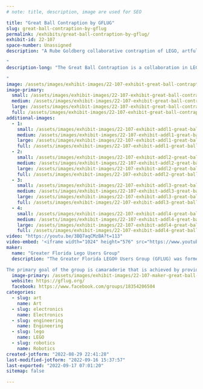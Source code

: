 ```yaml
---
# note: title, description, image are used for SEO

title: "Great Ball Contraption by GFLUG"
slug: great-ball-contraption-by-gflug
permalink: /exhibits/great-ball-contraption-by-gflug/
exhibit-id: 22-107
space-number: Unassigned
description: "A Rube Goldberg collaborative contraption of LEGO, artfully passing balls from module to module.

"
description-long: "The Great Ball Contraption is a collaboration in LEGO fans build modules.  These are combined on-site to form a large Rube Goldberg-style mechanical contraption.  The goal is to pass LEGO soccer balls and basketballs from one module to the next.  

"
image: /assets/images/exhibit-images/22-107-exhibit-great-ball-contraption-by-gflug-screenshot-2022-08-29-222056-large.jpg
image-primary: 
  small: /assets/images/exhibit-images/22-107-exhibit-great-ball-contraption-by-gflug-screenshot-2022-08-29-222056-small.jpg
  medium: /assets/images/exhibit-images/22-107-exhibit-great-ball-contraption-by-gflug-screenshot-2022-08-29-222056-medium.jpg
  large: /assets/images/exhibit-images/22-107-exhibit-great-ball-contraption-by-gflug-screenshot-2022-08-29-222056-large.jpg
  full: /assets/images/exhibit-images/22-107-exhibit-great-ball-contraption-by-gflug-screenshot-2022-08-29-222056-full.jpg
additional-images: 
  - 1:
    small: /assets/images/exhibit-images/22-107-exhibit-addl1-great-ball-contraption-by-gflug-screenshot-2022-08-29-221753-small.jpg
    medium: /assets/images/exhibit-images/22-107-exhibit-addl1-great-ball-contraption-by-gflug-screenshot-2022-08-29-221753-medium.jpg
    large: /assets/images/exhibit-images/22-107-exhibit-addl1-great-ball-contraption-by-gflug-screenshot-2022-08-29-221753-large.jpg
    full: /assets/images/exhibit-images/22-107-exhibit-addl1-great-ball-contraption-by-gflug-screenshot-2022-08-29-221753-full.jpg
  - 2:
    small: /assets/images/exhibit-images/22-107-exhibit-addl2-great-ball-contraption-by-gflug-screenshot-2022-08-29-221844-small.jpg
    medium: /assets/images/exhibit-images/22-107-exhibit-addl2-great-ball-contraption-by-gflug-screenshot-2022-08-29-221844-medium.jpg
    large: /assets/images/exhibit-images/22-107-exhibit-addl2-great-ball-contraption-by-gflug-screenshot-2022-08-29-221844-large.jpg
    full: /assets/images/exhibit-images/22-107-exhibit-addl2-great-ball-contraption-by-gflug-screenshot-2022-08-29-221844-full.jpg
  - 3:
    small: /assets/images/exhibit-images/22-107-exhibit-addl3-great-ball-contraption-by-gflug-screenshot-2022-08-29-222010-small.jpg
    medium: /assets/images/exhibit-images/22-107-exhibit-addl3-great-ball-contraption-by-gflug-screenshot-2022-08-29-222010-medium.jpg
    large: /assets/images/exhibit-images/22-107-exhibit-addl3-great-ball-contraption-by-gflug-screenshot-2022-08-29-222010-large.jpg
    full: /assets/images/exhibit-images/22-107-exhibit-addl3-great-ball-contraption-by-gflug-screenshot-2022-08-29-222010-full.jpg
  - 4:
    small: /assets/images/exhibit-images/22-107-exhibit-addl4-great-ball-contraption-by-gflug-screenshot-2022-08-29-222136-small.jpg
    medium: /assets/images/exhibit-images/22-107-exhibit-addl4-great-ball-contraption-by-gflug-screenshot-2022-08-29-222136-medium.jpg
    large: /assets/images/exhibit-images/22-107-exhibit-addl4-great-ball-contraption-by-gflug-screenshot-2022-08-29-222136-large.jpg
    full: /assets/images/exhibit-images/22-107-exhibit-addl4-great-ball-contraption-by-gflug-screenshot-2022-08-29-222136-full.jpg
video: "https://youtu.be/3BQ7aqCMzBA?t=113"
video-embed: '<iframe width="1024" height="576" src="https://www.youtube.com/embed/3BQ7aqCMzBA?start=113&feature=oembed" frameborder="0" allow="accelerometer; autoplay; clipboard-write; encrypted-media; gyroscope; picture-in-picture" allowfullscreen title="LEGO Great Ball Contraption Rube Goldberg machine - Brickworld Indy 2015"></iframe>'
maker: 
  name: "Greater Florida Lego Users Group"
  description: "The Greater Florida LEGO® Users Group (GFLUG) was formed in summer of 2000 for the sole purpose of giving Adult Fans of LEGO® (AFoL) a way to express their unique hobby. Over the years we have displayed at numerous model railroad shows, art festivals, Disney conventions and sci-fi conventions as a group. 

The primary goal of the group is camaraderie that is achieved by providing members the opportunity to meet other adults who share a common fascination with the LEGO®  hobby through correspondence, meetings, and events. We are a family oriented group with member’s spouses and children helping at select events and enjoying the fruits of our building labor."
  image-primary: /assets/images/exhibit-images/22-107-maker-great-ball-contraption-by-gflug-screenshot-2022-08-29-215858-medium.jpg
  website: https://gflug.org/
  facebook: https://www.facebook.com/groups/18354206504
categories: 
  - slug: art
    name: Art
  - slug: electronics
    name: Electronics
  - slug: engineering
    name: Engineering
  - slug: lego
    name: LEGO
  - slug: robotics
    name: Robotics
created-jotform: "2022-08-29 22:41:28"
last-modified-jotform: "2022-09-16 15:37:57"
last-exported: "2022-09-17 07:01:20"
sitemap: false

---
```

